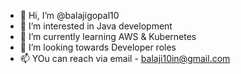 - 👋 Hi, I’m @balajigopal10
- 👀 I’m interested in Java development
- 🌱 I’m currently learning AWS & Kubernetes
- 💞️ I’m looking towards Developer roles
- 📫 YOu can reach via email - balaji10in@gmail.com

<!---
balajigopal10/balajigopal10 is a ✨ special ✨ repository because its `README.md` (this file) appears on your GitHub profile.
You can click the Preview link to take a look at your changes.
--->
